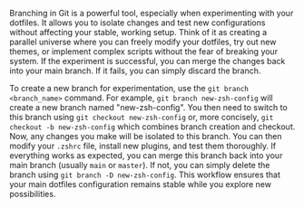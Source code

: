 Branching in Git is a powerful tool, especially when experimenting with your dotfiles. It allows you to isolate changes and test new configurations without affecting your stable, working setup. Think of it as creating a parallel universe where you can freely modify your dotfiles, try out new themes, or implement complex scripts without the fear of breaking your system. If the experiment is successful, you can merge the changes back into your main branch. If it fails, you can simply discard the branch.

To create a new branch for experimentation, use the `git branch <branch_name>` command. For example, `git branch new-zsh-config` will create a new branch named "new-zsh-config". You then need to switch to this branch using `git checkout new-zsh-config` or, more concisely, `git checkout -b new-zsh-config` which combines branch creation and checkout. Now, any changes you make will be isolated to this branch. You can then modify your `.zshrc` file, install new plugins, and test them thoroughly. If everything works as expected, you can merge this branch back into your main branch (usually `main` or `master`). If not, you can simply delete the branch using `git branch -D new-zsh-config`. This workflow ensures that your main dotfiles configuration remains stable while you explore new possibilities.